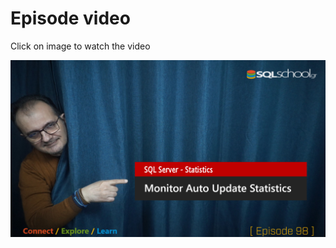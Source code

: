 # Episode video

Click on image to watch the video

[![Watch the video](./ytimage.png)](https://youtu.be/qFiZDjrXYiE)
